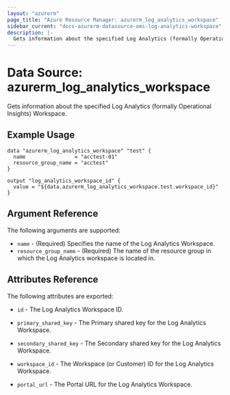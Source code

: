 ```yaml
---
layout: "azurerm"
page_title: "Azure Resource Manager: azurerm_log_analytics_workspace"
sidebar_current: "docs-azurerm-datasource-oms-log-analytics-workspace"
description: |-
  Gets information about the specified Log Analytics (formally Operational Insights) Workspace.
---
```


# Data Source: azurerm_log_analytics_workspace

Gets information about the specified Log Analytics (formally Operational Insights) Workspace.

## Example Usage

```hcl
data "azurerm_log_analytics_workspace" "test" {
  name                = "acctest-01"
  resource_group_name = "acctest"
}

output "log_analytics_workspace_id" {
  value = "${data.azurerm_log_analytics_workspace.test.workspace_id}"
}
```

## Argument Reference

The following arguments are supported:

* `name` - (Required) Specifies the name of the Log Analytics Workspace.
* `resource_group_name` - (Required) The name of the resource group in which the Log Analytics workspace is located in.

## Attributes Reference

The following attributes are exported:

* `id` - The Log Analytics Workspace ID.

* `primary_shared_key` - The Primary shared key for the Log Analytics Workspace.

* `secondary_shared_key` - The Secondary shared key for the Log Analytics Workspace.

* `workspace_id` - The Workspace (or Customer) ID for the Log Analytics Workspace.

* `portal_url` - The Portal URL for the Log Analytics Workspace.
